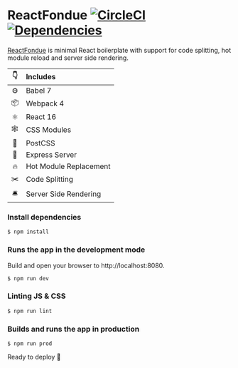 # ReactFondue [![CircleCI](https://circleci.com/gh/luangjokaj/react-ssr-boilerplate/tree/master.svg?style=svg)](https://circleci.com/gh/luangjokaj/react-ssr-boilerplate/tree/master) [![Dependencies](https://david-dm.org/luangjokaj/react-ssr-boilerplate/status.svg)](https://david-dm.org/luangjokaj/react-ssr-boilerplate)

[ReactFondue](https://www.reactfondue.co/) is minimal React boilerplate with support for code splitting, hot module reload and server side rendering.

|👇|Includes|
|:-:|:---|
|⚙| Babel 7|
|📦| Webpack 4|
|⚛| React 16|
|🕸| CSS Modules|
|🎨| PostCSS|
|🤖| Express Server|
|🔥| Hot Module Replacement|
|✂️| Code Splitting|
|🛎| Server Side Rendering|

### Install dependencies
```
$ npm install
```

### Runs the app in the development mode
Build and open your browser to http://localhost:8080.
```
$ npm run dev
```

### Linting JS & CSS
```
$ npm run lint
```

### Builds and runs the app in production
```
$ npm run prod
```

Ready to deploy 🚀
